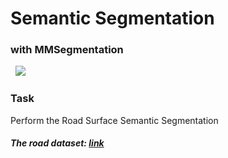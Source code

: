 # Semantic Segmentation
### with MMSegmentation
&nbsp;
<img src="https://github.com/foxxyanya/Computer-Vision-Course-2022/blob/main/4.%20Image%20Segmentation%20(MMSegmentation)/model_output.png"/>
### Task
Perform the Road Surface Semantic Segmentation
&nbsp;
##### The road dataset: [link](http://www.cvlibs.net/datasets/kitti/eval_road.php)